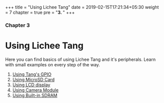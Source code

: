 +++
title = "Using Lichee Tang"
date = 2019-02-15T17:21:34+05:30
weight = 7
chapter = true
pre = "<b>3. </b>"
+++

### Chapter 3

# Using Lichee Tang

Here you can find basics of using Lichee Tang and it's peripherals. Learn with small examples on every step of the way.

1. [Using Tang's GPIO](/en/using-tang/using-gpio)
2. [Using MicroSD Card](/en/using-tang/using-microsd)
3. [Using LCD display](/en/using-tang/using-lcd)
4. [Using Camera Module](/en/using-tang/using-camera)
5. [Using Built-in SDRAM](/en/using-tang/builtin-sdram)